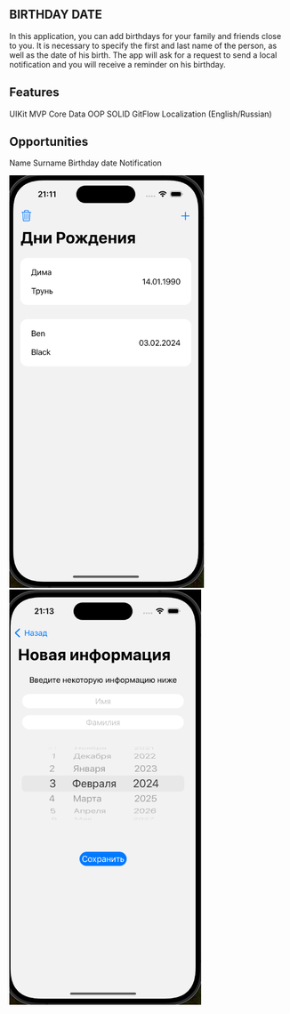 
## BIRTHDAY DATE

In this application, you can add birthdays for your family and friends close to you. It is necessary to specify the first and last name of the person, as well as the date of his birth. The app will ask for a request to send a local notification and you will receive a reminder on his birthday.

## Features

UIKit
MVP
Core Data
OOP
SOLID
GitFlow
Localization (English/Russian)

## Opportunities

Name
Surname
Birthday date
Notification

![image alt](https://github.com/SnakCat/BirthdaysList/blob/main/main.png)
![image alt](https://github.com/SnakCat/BirthdaysList/blob/main/add.png)
